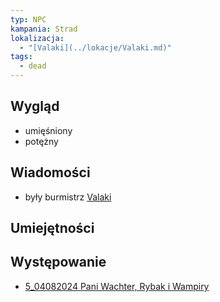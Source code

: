 ```yaml
---
typ: NPC
kampania: Strad
lokalizacja:
  - "[Valaki](../lokacje/Valaki.md)"
tags:
  - dead
---
```


## Wygląd
- umięśniony
- potężny
## Wiadomości
- były burmistrz [Valaki](../lokacje/Valaki.md)


## Umiejętności

## Występowanie
- [5_04082024 Pani Wachter, Rybak i Wampiry](../sesje/5_04082024%20Pani%20Wachter,%20Rybak%20i%20Wampiry.md)





